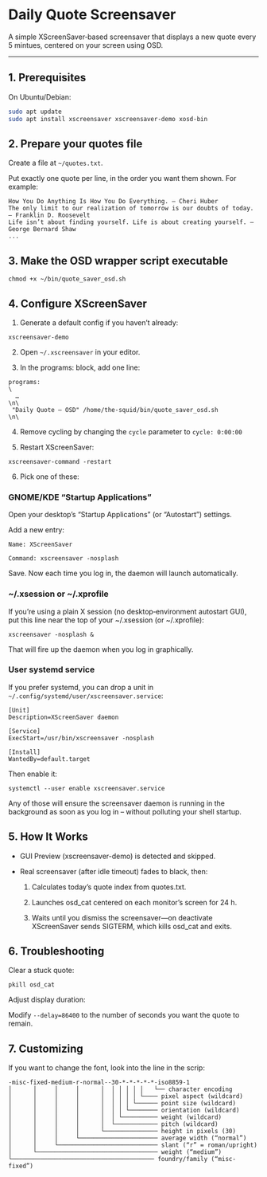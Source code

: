 # Daily Quote Screensaver

A simple XScreenSaver‐based screensaver that displays a new quote every 5 mintues, centered on your screen using OSD.

---

## 1. Prerequisites

On Ubuntu/Debian:

```bash
sudo apt update
sudo apt install xscreensaver xscreensaver-demo xosd-bin
```

## 2. Prepare your quotes file

Create a file at `~/quotes.txt`.

Put exactly one quote per line, in the order you want them shown. For example:

```
How You Do Anything Is How You Do Everything. – Cheri Huber
The only limit to our realization of tomorrow is our doubts of today. – Franklin D. Roosevelt
Life isn’t about finding yourself. Life is about creating yourself. – George Bernard Shaw
...
```

## 3. Make the OSD wrapper script executable

```
chmod +x ~/bin/quote_saver_osd.sh
```

## 4. Configure XScreenSaver

1. Generate a default config if you haven’t already:

```
xscreensaver-demo
```

2. Open `~/.xscreensaver` in your editor.

3. In the programs: block, add one line:

```
programs:                                                                     \
  …                                                                           \n\
 "Daily Quote – OSD" /home/the-squid/bin/quote_saver_osd.sh                 \n\
```

4. Remove cycling by changing the `cycle` parameter to `cycle: 0:00:00` 

5. Restart XScreenSaver:

```
xscreensaver-command -restart
```

6. Pick one of these:

### GNOME/KDE “Startup Applications”

Open your desktop’s “Startup Applications” (or “Autostart”) settings.

Add a new entry:

```
Name: XScreenSaver

Command: xscreensaver -nosplash
```

Save. Now each time you log in, the daemon will launch automatically.

### ~/.xsession or ~/.xprofile

If you’re using a plain X session (no desktop‐environment autostart GUI), put this line near the top of your ~/.xsession (or ~/.xprofile):

`xscreensaver -nosplash &`

That will fire up the daemon when you log in graphically.

### User systemd service

If you prefer systemd, you can drop a unit in `~/.config/systemd/user/xscreensaver.service`:

```
[Unit]
Description=XScreenSaver daemon

[Service]
ExecStart=/usr/bin/xscreensaver -nosplash

[Install]
WantedBy=default.target
```

Then enable it:


`systemctl --user enable xscreensaver.service`

Any of those will ensure the screensaver daemon is running in the background as soon as you log in – without polluting your shell startup.

## 5. How It Works

- GUI Preview (xscreensaver-demo) is detected and skipped.

- Real screensaver (after idle timeout) fades to black, then:

    1. Calculates today’s quote index from quotes.txt.

    2. Launches osd_cat centered on each monitor’s screen for 24 h.

    3. Waits until you dismiss the screensaver—on deactivate XScreenSaver sends SIGTERM, which kills osd_cat and exits.

## 6. Troubleshooting

Clear a stuck quote:

```
pkill osd_cat
```

Adjust display duration:

Modify `--delay=86400` to the number of seconds you want the quote to remain.

## 7. Customizing

If you want to change the font, look into the line in the scrip:

```
-misc-fixed-medium-r-normal--30-*-*-*-*-*-iso8859-1
│      │     │     │      │  │ │ │ │ │   └── character encoding
│      │     │     │      │  │ │ │ │ └──── pixel aspect (wildcard)
│      │     │     │      │  │ │ │ └────── point size (wildcard)
│      │     │     │      │  │ │ └──────── orientation (wildcard)
│      │     │     │      │  │ └────────── weight (wildcard)
│      │     │     │      │  └──────────── pitch (wildcard)
│      │     │     │      └─────────────── height in pixels (30)
│      │     │     └────────────────────── average width (“normal”)
│      │     └──────────────────────────── slant (“r” = roman/upright)
│      └────────────────────────────────── weight (“medium”)
└──────────────────────────────────────── foundry/family (“misc-fixed”)

```
